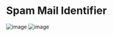 # Spam Mail Identifier

![image](https://github.com/lakshithaKaveen/Spam_Mail_Identifier/assets/115539769/9bdcc824-5c37-4364-8140-cbf584a6e578)
![image](https://github.com/lakshithaKaveen/Spam_Mail_Identifier/assets/115539769/902cb4a4-ecf5-40dc-9257-3f60fdaf62ec)

